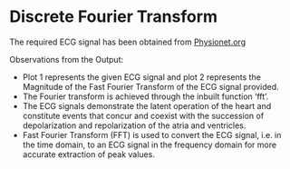 # Discrete Fourier Transform

The required ECG signal has been obtained from [Physionet.org](https://archive.physionet.org/cgi-bin/atm/ATM)

Observations from the Output:
*	Plot 1 represents the given ECG signal and plot 2 represents the Magnitude of the Fast Fourier Transform of the ECG signal provided. 
* The Fourier transform is achieved through the inbuilt function ‘fft’.
*	The ECG signals demonstrate the latent operation of the heart and constitute events that concur and coexist with the succession of depolarization and repolarization of the atria and ventricles. 
*	Fast Fourier Transform (FFT) is used to convert the ECG signal, i.e. in the time domain, to an ECG signal in the frequency domain for more accurate extraction of peak values.
